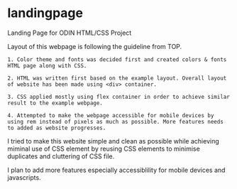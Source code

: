 # landingpage
Landing Page for ODIN HTML/CSS Project

Layout of this webpage is following the guideline from TOP. 

    1. Color theme and fonts was decided first and created colors & fonts HTML page along with CSS.

    2. HTML was written first based on the example layout. Overall layout of website has been made using <div> container.

    3. CSS applied mostly using flex container in order to achieve similar result to the example webpage.

    4. Attempted to make the webpage accessible for mobile devices by using rem instead of pixels as much as possible. More features needs to added as website progresses.

I tried to make this website simple and clean as possible while achieving miminal use of CSS element by reusing CSS elements to minimise duplicates and cluttering of CSS file. 

I plan to add more features especially accessiblility for mobile devices and javascripts. 


